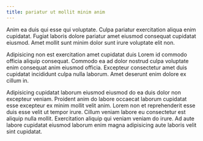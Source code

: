 ```yaml
---
title: pariatur ut mollit minim anim
---
```


Anim ea duis qui esse qui voluptate. Culpa pariatur exercitation aliqua enim cupidatat. Fugiat laboris dolore pariatur amet eiusmod consequat cupidatat eiusmod. Amet mollit sunt minim dolor sunt irure voluptate elit non.

Adipisicing non est exercitation amet cupidatat duis Lorem id commodo officia aliquip consequat. Commodo ea ad dolor nostrud culpa voluptate enim consequat anim eiusmod officia. Excepteur consectetur amet duis cupidatat incididunt culpa nulla laborum. Amet deserunt enim dolore ex cillum in.

Adipisicing cupidatat laborum eiusmod eiusmod do ea duis dolor non excepteur veniam. Proident anim do labore occaecat laborum cupidatat esse excepteur ex minim mollit velit anim. Lorem non et reprehenderit esse duis esse velit ut tempor irure. Cillum veniam labore eu consectetur est aliquip nulla mollit. Exercitation aliquip qui veniam veniam do irure. Ad aute labore cupidatat eiusmod laborum enim magna adipisicing aute laboris velit sint cupidatat.